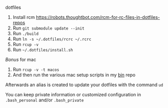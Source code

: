 dotfiles

1. Install rcm https://robots.thoughtbot.com/rcm-for-rc-files-in-dotfiles-repos
2. Run `git submodule update --init`
3. Run `./build`
4. Run `ln -s ~/.dotfiles/rcrc ~/.rcrc`
5. Run `rcup -v`
6. Run `~/.dotfiles/install.sh`

_Bonus_ for mac

1. Run `rcup -v -t macos`
2. And then run the various mac setup scripts in my [bin](https://github.com/floatingman/bin) repo

Afterwards an alias is created to update your dotfiles with the command `ud`

You can keep private information or customized configuration in `.bash_personal` and/or `.bash_private`
